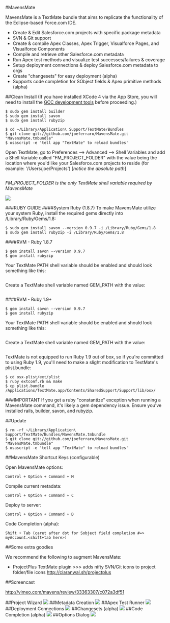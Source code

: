 #MavensMate

MavensMate is a TextMate bundle that aims to replicate the functionality of the Eclipse-based Force.com IDE.

* Create & Edit Salesforce.com projects with specific package metadata
* SVN & Git support
* Create & compile Apex Classes, Apex Trigger, Visualforce Pages, and Visualforce Components
* Compile and retrieve other Salesforce.com metadata
* Run Apex test methods and visualize test successes/failures & coverage
* Setup deployment connections & deploy Salesforce.com metadata to orgs
* Create "changesets" for easy deployment (alpha)
* Supports code completion for SObject fields & Apex primitive methods (alpha)
 
##Clean Install
(If you have installed XCode 4 via the App Store, you will need to install the <a href="https://github.com/kennethreitz/osx-gcc-installer">GCC development tools</a> before proceeding.)

```
$ sudo gem install builder
$ sudo gem install savon
$ sudo gem install rubyzip
```

```$ mkdir -p ~/Library/Application\ Support/TextMate/Bundles
$ cd ~/Library/Application\ Support/TextMate/Bundles
$ git clone git://github.com/joeferraro/MavensMate.git "MavensMate.tmbundle"
$ osascript -e 'tell app "TextMate" to reload bundles'
```

Open TextMate, go to Preferences --> Advanced --> Shell Variables and add a Shell Variable called "FM_PROJECT_FOLDER" with the value being the location where you'd like your Salesforce.com projects to reside (for example: '/Users/joe/Projects') [*notice the absolute path*]

```/Users/username/development/projects
```

*FM_PROJECT_FOLDER is the only TextMate shell variable required by MavensMate*

<img src="http://wearemavens.com/images/mm/path3.png"/>

###RUBY GUIDE
####System Ruby (1.8.7)
To make MavensMate utilize your system Ruby, install the required gems directly into /Library/Ruby/Gems/1.8:

```$ sudo gem install builder -i /Library/Ruby/Gems/1.8
$ sudo gem install savon --version 0.9.7 -i /Library/Ruby/Gems/1.8
$ sudo gem install rubyzip -i /Library/Ruby/Gems/1.8
```

####RVM - Ruby 1.8.7
```$ gem install builder
$ gem install savon --version 0.9.7
$ gem install rubyzip
```

Your TextMate PATH shell variable should be enabled and should look something like this:

```/Users/your_username/.rvm/rubies/ruby-1.8.7-p352/bin:/usr/bin:/usr/sbin
```

Create a TextMate shell variable named GEM_PATH with the value:

```/Users/your_username/.rvm/gems/ruby-1.8.7-p352/
```

####RVM - Ruby 1.9+
```$ gem install builder
$ gem install savon --version 0.9.7
$ gem install rubyzip
```

Your TextMate PATH shell variable should be enabled and should look something like this:

```/Users/your_username/.rvm/rubies/ruby-1.9.3-p0/bin:/usr/bin:/usr/sbin
```

Create a TextMate shell variable named GEM_PATH with the value:

```/Users/your_username/.rvm/gems/ruby-1.9.2-p290/
```

TextMate is not equipped to run Ruby 1.9 out of box, so if you're committed to using Ruby 1.9, you'll need to make a slight modification to TextMate's plist.bundle:

```$ git clone git://github.com/kballard/osx-plist.git
$ cd osx-plist/ext/plist
$ ruby extconf.rb && make
$ cp plist.bundle /Applications/TextMate.app/Contents/SharedSupport/Support/lib/osx/
```

###IMPORTANT
If you get a ruby "constantize" exception when running a MavensMate command, it's likely a gem dependency issue. Ensure you've installed rails, builder, savon, and rubyzip.

##Update

```$ cd ~/Library/Application\ Support/TextMate/Bundles
$ rm -rf ~/Library/Application\ Support/TextMate/Bundles/MavensMate.tmbundle
$ git clone git://github.com/joeferraro/MavensMate.git "MavensMate.tmbundle"
$ osascript -e 'tell app "TextMate" to reload bundles'
```

##MavensMate Shortcut Keys (configurable)

Open MavensMate options:

	Control + Option + Command + M

Compile current metadata:

	Control + Option + Command + C

Deploy to server:

	Control + Option + Command + D		

Code Completion (alpha):

	Shift + Tab (caret after dot for Sobject field completion #=> myAccount.<shift+tab here>)


##Some extra goodies

We recommend the following to augment MavensMate:

* ProjectPlus TextMate plugin >>> adds nifty SVN/Git icons to project folder/file icons
	<A HREF="http://ciaranwal.sh/projectplus">http://ciaranwal.sh/projectplus</A>


##Screencast

<a href="http://vimeo.com/mavens/review/33363307/c072a3df51">http://vimeo.com/mavens/review/33363307/c072a3df51</a>


##Project Wizard
<img src="http://wearemavens.com/images/mm/project_wizard.png"/>
##Metadata Creation
<img src="http://wearemavens.com/images/mm/metadata.png"/>
##Apex Test Runner
<img src="http://wearemavens.com/images/mm/test2.png"/>
##Deployment Connections
<img src="http://wearemavens.com/images/mm/deployment_connections.png"/>
##Changesets (alpha)
<img src="http://wearemavens.com/images/mm/changesets.png"/>
##Code Completion (alpha)
<img src="http://wearemavens.com/images/mm/completion2.png"/>
##Options Dialog
<img src="http://wearemavens.com/images/mm/options.png"/>
